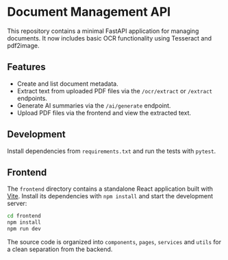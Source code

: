 # Document Management API

This repository contains a minimal FastAPI application for managing documents.
It now includes basic OCR functionality using Tesseract and pdf2image.

## Features

- Create and list document metadata.
- Extract text from uploaded PDF files via the `/ocr/extract` or `/extract` endpoints.
- Generate AI summaries via the `/ai/generate` endpoint.
- Upload PDF files via the frontend and view the extracted text.

## Development

Install dependencies from `requirements.txt` and run the tests with `pytest`.

## Frontend

The `frontend` directory contains a standalone React application built with
[Vite](https://vitejs.dev/). Install its dependencies with `npm install` and
start the development server:

```bash
cd frontend
npm install
npm run dev
```

The source code is organized into `components`, `pages`, `services` and `utils`
for a clean separation from the backend.

